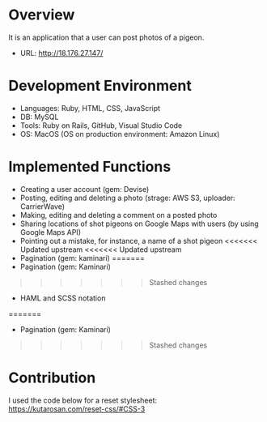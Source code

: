 # Overview

It is an application that a user can post photos of a pigeon.

* URL: http://18.176.27.147/

# Development Environment

* Languages: Ruby, HTML, CSS, JavaScript
* DB: MySQL
* Tools: Ruby on Rails, GitHub, Visual Studio Code
* OS: MacOS (OS on production environment: Amazon Linux)

# Implemented Functions

* Creating a user account (gem: Devise)
* Posting, editing and deleting a photo (strage: AWS S3, uploader: CarrierWave)
* Making, editing and deleting a comment on a posted photo
* Sharing locations of shot pigeons on Google Maps with users (by using Google Maps API)
* Pointing out a mistake, for instance, a name of a shot pigeon
<<<<<<< Updated upstream
<<<<<<< Updated upstream
* Pagination (gem: kaminari)
=======
* Pagination (gem: Kaminari)
<!-- * Highlighting words being searched
* Auto-complete -->
>>>>>>> Stashed changes
* HAML and SCSS notation

=======
* Pagination (gem: Kaminari)
>>>>>>> Stashed changes

# Contribution

I used the code below for a reset stylesheet:  
https://kutarosan.com/reset-css/#CSS-3

<!-- # README

This README would normally document whatever steps are necessary to get the
application up and running.

Things you may want to cover:

* Ruby version

* System dependencies

* Configuration

* Database creation

* Database initialization

* How to run the test suite

* Services (job queues, cache servers, search engines, etc.)

* Deployment instructions

* ... -->
